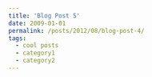 ```yaml
---
title: 'Blog Post 5'
date: 2009-01-01
permalink: /posts/2012/08/blog-post-4/
tags:
  - cool posts
  - category1
  - category2
---
```



